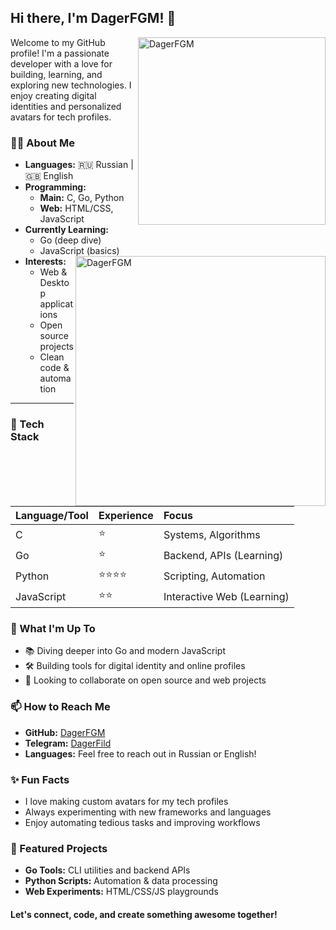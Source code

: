 ## Hi there, I'm DagerFGM! 👋
<img alt="DagerFGM" src="https://avatars.githubusercontent.com/u/217502297?v=4" width="300" align="right">

Welcome to my GitHub profile!
I'm a passionate developer with a love for building, learning, and exploring new technologies.
I enjoy creating digital identities and personalized avatars for tech profiles.

### 🧑‍💻 About Me

- **Languages:** 🇷🇺 Russian | 🇬🇧 English
- **Programming:**
    - **Main:** C, Go, Python
    - **Web:** HTML/CSS, JavaScript
- **Currently Learning:**
    - Go (deep dive)
    - JavaScript (basics)
- **Interests:**
  <img alt="DagerFGM" src="https://github-readme-stats.vercel.app/api?username=DagerFGM&show_icons=true&hide=stars,contribs&show=prs_merged&theme=tokyonight&bg_color=00000000" width="400" align="right">
    - Web \& Desktop applications
    - Open source projects
    - Clean code \& automation
<hr>

### 🚀 Tech Stack

| Language/Tool | Experience | Focus |
| :-- | :-- | :-- |
| C | ⭐ | Systems, Algorithms |
| Go | ⭐ | Backend, APIs (Learning) |
| Python | ⭐⭐⭐⭐ | Scripting, Automation |
| JavaScript | ⭐⭐ | Interactive Web (Learning) |

### 🌱 What I'm Up To

- 📚 Diving deeper into Go and modern JavaScript
- 🛠️ Building tools for digital identity and online profiles
- 🤝 Looking to collaborate on open source and web projects


### 📫 How to Reach Me

- **GitHub:** [DagerFGM](https://github.com/DagerFGM)
- **Telegram:** [DagerFild](http://t.me/DagerFild)
- **Languages:** Feel free to reach out in Russian or English!


### ✨ Fun Facts

- I love making custom avatars for my tech profiles
- Always experimenting with new frameworks and languages
- Enjoy automating tedious tasks and improving workflows
  
### 📂 Featured Projects

- **Go Tools:** CLI utilities and backend APIs
- **Python Scripts:** Automation \& data processing
- **Web Experiments:** HTML/CSS/JS playgrounds


#### Let's connect, code, and create something awesome together!
